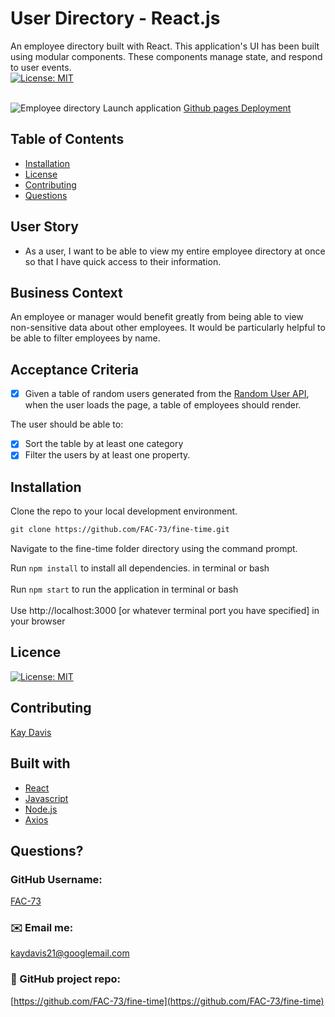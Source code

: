 # User Directory - React.js

An employee directory built with React. This application's UI has been built using modular components. These components manage state, and respond to user events.
<br />
[![License: MIT](https://img.shields.io/badge/License-MIT-yellow.svg)](https://opensource.org/licenses/MIT)<br />
<br />

![Employee directory](https://github.com/FAC-73/fine-time/blob/main/assets/AppDemo.png?raw=true)
Launch application [Github pages Deployment](https://fac-73.github.io/fine-time/)
<br />

## Table of Contents
- [Installation](#installation)
- [License](#license)
- [Contributing](#contributing)
- [Questions](#questions)

## User Story
* As a user, I want to be able to view my entire employee directory at once so that I have quick access to their information.

## Business Context
An employee or manager would benefit greatly from being able to view non-sensitive data about other employees. It would be particularly helpful to be able to filter employees by name.

## Acceptance Criteria
- [x] Given a table of random users generated from the [Random User API](https://randomuser.me/), when the user loads the page, a table of employees should render. 

The user should be able to:

- [x] Sort the table by at least one category
- [x] Filter the users by at least one property.

## Installation
Clone the repo to your local development environment.

```md
git clone https://github.com/FAC-73/fine-time.git
```
Navigate to the fine-time folder directory using the command prompt.

Run `npm install` to install all dependencies. in terminal or bash
<br><br>
Run `npm start` to run the application in terminal or bash
<br><br>
Use http://localhost:3000 [or whatever terminal port you have specified] in your browser

## Licence
[![License: MIT](https://img.shields.io/badge/License-MIT-yellow.svg)](https://opensource.org/licenses/MIT)
<br />

## Contributing
[Kay Davis](https://github.com/FAC-73)
<br />

## Built with
- [React](https://reactjs.org/)
- [Javascript](https://www.w3schools.com/jsref/default.asp)
- [Node.js](https://nodejs.org/en/)
- [Axios](https://www.npmjs.com/package/axios)

## Questions?

### GitHub Username:
[FAC-73](https://github.com/FAC-73)

###  ✉️ Email me:
[kaydavis21@googlemail.com](mailto:kaydavis21@googlemail.com)

### 📁 GitHub project repo:
[https://github.com/FAC-73/fine-time](https://github.com/FAC-73/fine-time)